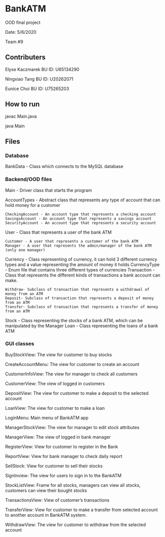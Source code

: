 # BankATM
OOD final project

Date: 5/6/2020

Team #9

## Contributers
Elyse Kaczmarek
BU ID: U65134290 

Ningxiao Tang
BU ID: U20262071

Eunice Choi
BU ID: U75265203


## How to run
javac Main.java

java Main

## Files 

### Database 
BankData - Class which connects to the MySQL database

### Backend/OOD files

Main - Driver class that starts the program

AccountTypes - Abstract class that represents any type of account that can hold money for a customer

	CheckingAccount - An account type that represents a checking account
	SavingsAccount - An account type that represents a savings account
	SecurityAccount - An account type that represents a security account

User - Class that represents a user of the bank ATM
	
	Customer - A user that represents a customer of the bank ATM
	Manager - A user that represents the admin/manager of the bank ATM (only one manager)

Currency - Class representing of currency, it can hold 3 different currency types and a value representing the amount of money it holds
CurrencyType - Enum file that contains three different types of currencies 
Transaction - Class that represents the different kinds of transactions a bank account can make.

	Withdraw- Subclass of transaction that represents a withdrawal of money from an ATM
	Deposit- Subclass of transaction that represents a deposit of money from an ATM
	Transfer- Subclass of transaction that represents a transfer of money from an ATM

Stock - Class representing the stocks of a bank ATM, which can be manipulated by the Manager
Loan - Class representing the loans of a bank ATM

### GUI classes

BuyStockView: The view for customer to buy stocks

CreateAccountMenu: The view for customer to create an account

CustomerInfoView: The view for manager to check all customers

CustomerView: The view of logged in customers

DepositView: The view for customer to make a deposit to the selected account

LoanView: The view for customer to make a loan

LoginMenu: Main menu of BankATM app

ManagerStockView: The view for manager to edit stock attributes

ManagerView: The view of logged in bank manager

RegisterView: View for customer to register in the Bank

ReportView: View for bank manager to check daily report

SellStock: View for customer to sell their stocks

SignInview: The view for users to sign in to the BankATM

StockListView: Frame for all stocks, managers can view all stocks, customers can view their bought stocks

TransactionsView: View of customer’s transactions

TransferView: View for customer to make a transfer from selected account to another account in BankATM system.

WithdrawView: The view for customer to withdraw from the selected account
